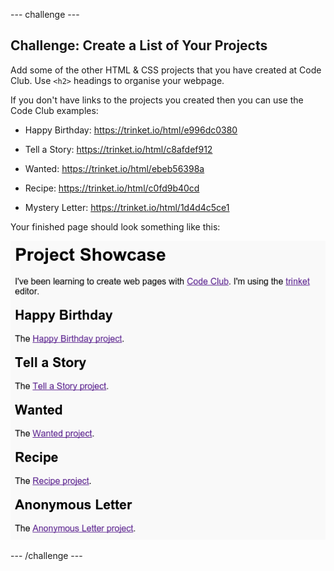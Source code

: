 \--- challenge \---

## Challenge: Create a List of Your Projects

Add some of the other HTML & CSS projects that you have created at Code Club. Use `<h2>` headings to organise your webpage.

If you don't have links to the projects you created then you can use the Code Club examples:

+ Happy Birthday: <https://trinket.io/html/e996dc0380>

+ Tell a Story: <https://trinket.io/html/c8afdef912>

+ Wanted: <https://trinket.io/html/ebeb56398a>

+ Recipe: <https://trinket.io/html/c0fd9b40cd>

+ Mystery Letter: <https://trinket.io/html/1d4d4c5ce1>

Your finished page should look something like this:

![स्क्रीनशॉट](images/showcase-h2-projects.png)

\--- /challenge \---